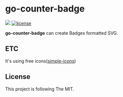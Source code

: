 # go-counter-badge

<p align="left"> 
  <a href="https://hits.seeyoufarm.com"/><img src="https://hits.seeyoufarm.com/api/count/incr/badge.svg?url=https%3A%2F%2Fgithub.com%2Fgjbae1212%2Fgo-counter-badge"/></a>   
  <a href="/LICENSE"><img src="https://img.shields.io/badge/license-MIT-GREEN.svg" alt="license" /></a>            
</p> 

**go-counter-badge** can create Badges formatted SVG.

## ETC
It's using free icons([simple-icons](https://github.com/simple-icons/simple-icons))
 
## License
This project is following The MIT.
